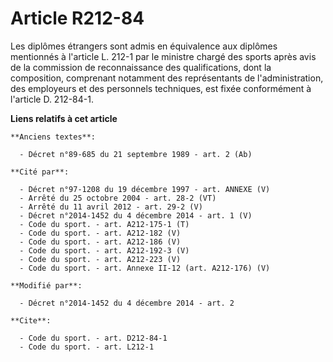 # Article R212-84

Les diplômes étrangers sont admis en équivalence aux diplômes mentionnés à l'article L. 212-1 par le ministre chargé des
sports après avis de la commission de reconnaissance des qualifications, dont la composition, comprenant notamment des
représentants de l'administration, des employeurs et des personnels techniques, est fixée conformément à l'article D.
212-84-1.

**Liens relatifs à cet article**

	**Anciens textes**:

	  - Décret n°89-685 du 21 septembre 1989 - art. 2 (Ab)

	**Cité par**:

	  - Décret n°97-1208 du 19 décembre 1997 - art. ANNEXE (V)
	  - Arrêté du 25 octobre 2004 - art. 28-2 (VT)
	  - Arrêté du 11 avril 2012 - art. 29-2 (V)
	  - Décret n°2014-1452 du 4 décembre 2014 - art. 1 (V)
	  - Code du sport. - art. A212-175-1 (T)
	  - Code du sport. - art. A212-182 (V)
	  - Code du sport. - art. A212-186 (V)
	  - Code du sport. - art. A212-192-3 (V)
	  - Code du sport. - art. A212-223 (V)
	  - Code du sport. - art. Annexe II-12 (art. A212-176) (V)

	**Modifié par**:

	  - Décret n°2014-1452 du 4 décembre 2014 - art. 2

	**Cite**:

	  - Code du sport. - art. D212-84-1
	  - Code du sport. - art. L212-1
